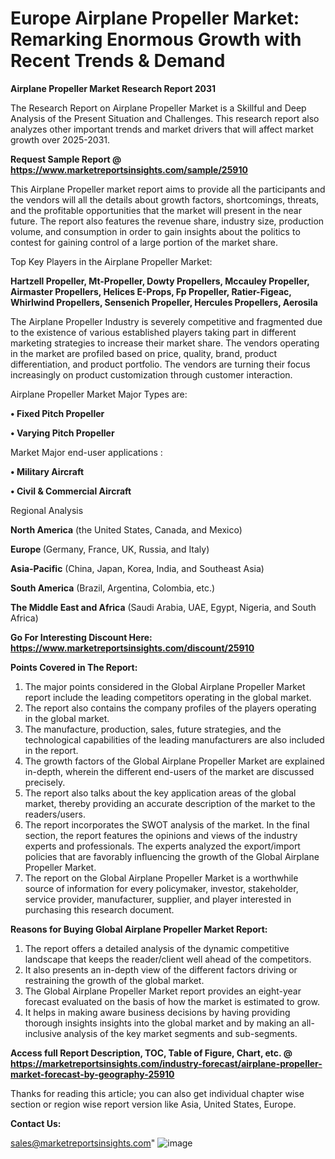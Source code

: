 # Europe Airplane Propeller Market: Remarking Enormous Growth with Recent Trends & Demand

<strong>Airplane Propeller Market Research Report 2031</strong>

The Research Report on Airplane Propeller Market is a Skillful and Deep Analysis of the Present Situation and Challenges. This research report also analyzes other important trends and market drivers that will affect market growth over 2025-2031.

<strong>Request Sample Report @ <a href=https://www.marketreportsinsights.com/sample/25910>https://www.marketreportsinsights.com/sample/25910</a></strong>

This Airplane Propeller market report aims to provide all the participants and the vendors will all the details about growth factors, shortcomings, threats, and the profitable opportunities that the market will present in the near future. The report also features the revenue share, industry size, production volume, and consumption in order to gain insights about the politics to contest for gaining control of a large portion of the market share.

Top Key Players in the Airplane Propeller Market:

<strong>Hartzell Propeller, Mt-Propeller, Dowty Propellers, Mccauley Propeller, Airmaster Propellers, Helices E-Props, Fp Propeller, Ratier-Figeac, Whirlwind Propellers, Sensenich Propeller, Hercules Propellers, Aerosila</strong>

The Airplane Propeller Industry is severely competitive and fragmented due to the existence of various established players taking part in different marketing strategies to increase their market share. The vendors operating in the market are profiled based on price, quality, brand, product differentiation, and product portfolio. The vendors are turning their focus increasingly on product customization through customer interaction.

Airplane Propeller Market Major Types are:

<strong>• Fixed Pitch Propeller

• Varying Pitch Propeller</strong>

Market Major end-user applications :

<strong>• Military Aircraft

• Civil & Commercial Aircraft</strong>

Regional Analysis

</u><strong><b>North America</b></strong> (the United States, Canada, and Mexico)

<strong><b>Europe </b></strong>(Germany, France, UK, Russia, and Italy)

<strong><b>Asia-Pacific</b></strong> (China, Japan, Korea, India, and Southeast Asia)

<strong><b>South America</b></strong> (Brazil, Argentina, Colombia, etc.)

<strong><b>The Middle East and Africa</b></strong> (Saudi Arabia, UAE, Egypt, Nigeria, and South Africa)

<strong>Go For Interesting Discount Here: <a href=https://www.marketreportsinsights.com/discount/25910>https://www.marketreportsinsights.com/discount/25910</a></strong>

<strong>Points Covered in The Report:</strong>
<ol>
  <li>The major points considered in the Global Airplane Propeller Market report include the leading competitors operating in the global market.</li>
  <li>The report also contains the company profiles of the players operating in the global market.</li>
  <li>The manufacture, production, sales, future strategies, and the technological capabilities of the leading manufacturers are also included in the report.</li>
  <li>The growth factors of the Global Airplane Propeller Market are explained in-depth, wherein the different end-users of the market are discussed precisely.</li>
  <li>The report also talks about the key application areas of the global market, thereby providing an accurate description of the market to the readers/users.</li>
  <li>The report incorporates the SWOT analysis of the market. In the final section, the report features the opinions and views of the industry experts and professionals. The experts analyzed the export/import policies that are favorably influencing the growth of the Global Airplane Propeller Market.</li>
  <li>The report on the Global Airplane Propeller Market is a worthwhile source of information for every policymaker, investor, stakeholder, service provider, manufacturer, supplier, and player interested in purchasing this research document.</li>
</ol>
<strong>Reasons for Buying Global Airplane Propeller Market Report:</strong>

<ol>
  <li>The report offers a detailed analysis of the dynamic competitive landscape that keeps the reader/client well ahead of the competitors.</li>
  <li>It also presents an in-depth view of the different factors driving or restraining the growth of the global market.</li>
  <li>The Global Airplane Propeller Market report provides an eight-year forecast evaluated on the basis of how the market is estimated to grow.</li>
  <li>It helps in making aware business decisions by having providing thorough insights insights into the global market and by making an all-inclusive analysis of the key market segments and sub-segments.</li>
</ol>
<strong>Access full Report Description, TOC, Table of Figure, Chart, etc. @ <a href=https://marketreportsinsights.com/industry-forecast/airplane-propeller-market-forecast-by-geography-25910>https://marketreportsinsights.com/industry-forecast/airplane-propeller-market-forecast-by-geography-25910</a></strong>


Thanks for reading this article; you can also get individual chapter wise section or region wise report version like Asia, United States, Europe.

<strong>Contact Us:</strong>

sales@marketreportsinsights.com"
![image](https://github.com/user-attachments/assets/689c1010-055a-4bd5-b768-50433bf1f66a)
